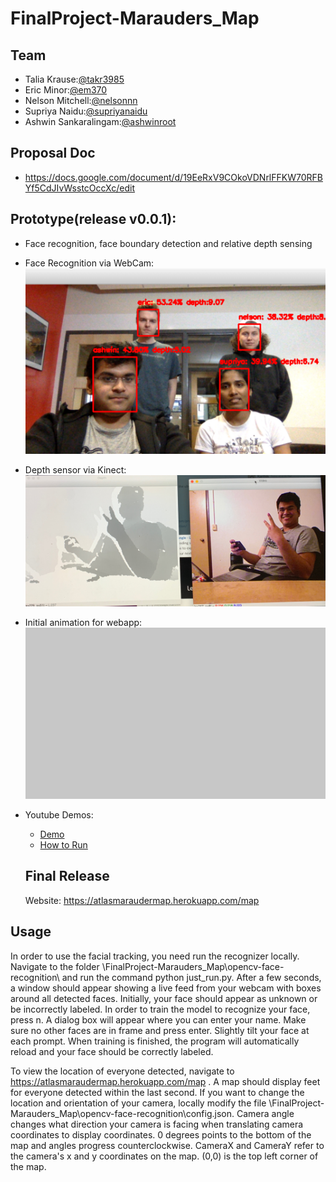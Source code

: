# FinalProject-Marauders_Map

## Team
* Talia Krause:[@takr3985](https://github.com/takr3985)
* Eric Minor:[@em370](https://github.com/em370)
* Nelson Mitchell:[@nelsonnn](https://github.com/nelsonnn)
* Supriya Naidu:[@supriyanaidu](http://github.com/supriyanaidu)
* Ashwin Sankaralingam:[@ashwinroot](https://github.com/ashwinroot)

## Proposal Doc
* https://docs.google.com/document/d/19EeRxV9COkoVDNrlFFKW70RFBYf5CdJIvWsstcOccXc/edit

## Prototype(release v0.0.1):
- Face recognition, face boundary detection and relative depth sensing 
- Face Recognition via WebCam:
![Face Recognition via WebCam](prototype/results.png)
- Depth sensor via Kinect:
![Depth sensor via Kinect](prototype/depth_kinect.jpeg)
- Initial animation for webapp:         
![Initial animation for webapp](prototype/feet.gif)
- Youtube Demos:
  * [Demo](https://youtu.be/TrNAKGQKF4Q)
  * [How to Run](https://youtu.be/pv_LqElPHjc)
  
  
  ## Final Release
  
  Website: https://atlasmaraudermap.herokuapp.com/map



## Usage

In order to use the facial tracking, you need run the recognizer locally. Navigate to the folder \FinalProject-Marauders_Map\opencv-face-recognition\ and run the command python just_run.py. After a few seconds, a window should appear showing a live feed from your webcam with boxes around all detected faces. Initially, your face should appear as unknown or be incorrectly labeled. In order to train the model to recognize your face, press n. A dialog box will appear where you can enter your name. Make sure no other faces are in frame and press enter. Slightly tilt your face at each prompt. When training is finished, the program will automatically reload and your face should be correctly labeled.

To view the location of everyone detected, navigate to https://atlasmaraudermap.herokuapp.com/map . A map should display feet for everyone detected within the last second. If you want to change the location and orientation of your camera, locally modify the file \FinalProject-Marauders_Map\opencv-face-recognition\config.json. Camera angle changes what direction your camera is facing when translating camera coordinates to display coordinates. 0 degrees points to the bottom of the map and angles progress counterclockwise. CameraX and CameraY refer to the camera's x and y coordinates on the map. (0,0) is the top left corner of the map.




